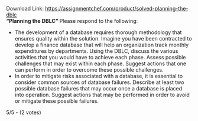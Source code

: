 Download Link: https://assignmentchef.com/product/solved-planning-the-dblc
<br>
<strong>“Planning the DBLC” </strong>Please respond to the following:

<ul>

 <li>The development of a database requires thorough methodology that ensures quality within the solution. Imagine you have been contracted to develop a finance database that will help an organization track monthly expenditures by departments. Using the DBLC, discuss the various activities that you would have to achieve each phase. Assess possible challenges that may exist within each phase. Suggest actions that one can perform in order to overcome these possible challenges.</li>

 <li>In order to mitigate risks associated with a database, it is essential to consider common sources of database failures. Describe at least two possible database failures that may occur once a database is placed into operation. Suggest actions that may be performed in order to avoid or mitigate these possible failures.</li>

</ul>

5/5 - (2 votes)